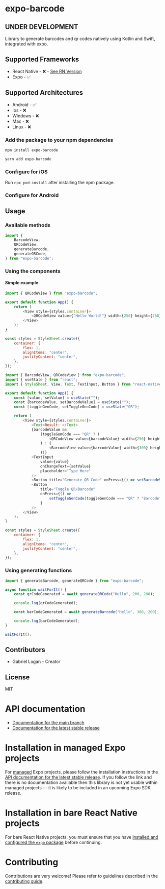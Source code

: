 # expo-barcode

## UNDER DEVELOPMENT

Library to generate barcodes and qr codes natively using Kotlin and Swift, integrated with expo.

## Supported Frameworks

- React Native - ❌ - [See RN Version](https://github.com/gabriel-logan/mobile-native-barcode-generator)
- Expo - ✅

## Supported Architectures

- Android - ✅
- Ios - ❌
- Windows - ❌
- Mac - ❌
- Linux - ❌

### Add the package to your npm dependencies

```sh
npm install expo-barcode
```

```sh
yarn add expo-barcode
```

### Configure for iOS

Run `npx pod-install` after installing the npm package.


### Configure for Android

## Usage

### Available methods

```js
import {
	BarcodeView,
	QRCodeView,
	generateBarcode,
	generateQRCode,
} from "expo-barcode";
```

### Using the components

#### Simple example

```js
import { QRCodeView } from "expo-barcode";

export default function App() {
	return (
		<View style={styles.container}>
			<QRCodeView value={"Hello World!"} width={250} height={250} />
		</View>
	);
}

const styles = StyleSheet.create({
	container: {
		flex: 1,
		alignItems: "center",
		justifyContent: "center",
	},
});
```

```js
import { BarcodeView, QRCodeView } from "expo-barcode";
import { useState } from "react";
import { StyleSheet, View, Text, TextInput, Button } from "react-native";

export default function App() {
	const [value, setValue] = useState("");
	const [barcodeValue, setBarcodeValue] = useState("");
	const [toggleGenCode, setToggleGenCode] = useState("QR");

	return (
		<View style={styles.container}>
			<Text>Result: </Text>
			{barcodeValue &&
				(toggleGenCode === "QR" ? (
					<QRCodeView value={barcodeValue} width={250} height={250} />
				) : (
					<BarcodeView value={barcodeValue} width={300} height={100} />
				))}
			<TextInput
				value={value}
				onChangeText={setValue}
				placeholder="Type Here"
			/>
			<Button title="Generate QR Code" onPress={() => setBarcodeValue(value)} />
			<Button
				title="Toggle QR/Barcode"
				onPress={() =>
					setToggleGenCode(toggleGenCode === "QR" ? "Barcode" : "QR")
				}
			/>
		</View>
	);
}

const styles = StyleSheet.create({
	container: {
		flex: 1,
		alignItems: "center",
		justifyContent: "center",
	},
});
```

### Using generating functions

```js
import { generateBarcode, generateQRCode } from "expo-barcode";

async function waitForIt() {
    const qrCodeGenerated = await generateQRCode("Hello", 200, 200);

    console.log(qrCodeGenerated);

    const barCodeGenerated = await generateBarcode("Hello", 300, 200);

    console.log(barCodeGenerated);
}

waitForIt();
```

## Contributors

- Gabriel Logan - Creator

## License

MIT

# API documentation

- [Documentation for the main branch](https://github.com/expo/expo/blob/main/docs/pages/versions/unversioned/sdk/barcode.md)
- [Documentation for the latest stable release](https://docs.expo.dev/versions/latest/sdk/barcode/)

# Installation in managed Expo projects

For [managed](https://docs.expo.dev/archive/managed-vs-bare/) Expo projects, please follow the installation instructions in the [API documentation for the latest stable release](#api-documentation). If you follow the link and there is no documentation available then this library is not yet usable within managed projects &mdash; it is likely to be included in an upcoming Expo SDK release.

# Installation in bare React Native projects

For bare React Native projects, you must ensure that you have [installed and configured the `expo` package](https://docs.expo.dev/bare/installing-expo-modules/) before continuing.

# Contributing

Contributions are very welcome! Please refer to guidelines described in the [contributing guide]( https://github.com/expo/expo#contributing).
